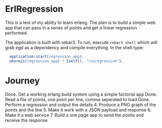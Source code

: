 # ErlRegression

This is a test of my ability to learn erlang. The plan is to build a simple web app that can pass in a series of points and get a linear regression performed.

The application is built with rebar3. To run, execute `rebar3 shell` which will grab egd as a dependency and compile everything. In the shell type:

```erlang
  application:start(regression_app).
  whereis(regression_app) ! {self(), "runregression"}.
```

# Journey

Done. Get a working erlang build system using a simple factorial app
Done. Read a file of points, one point per line, comma seperated to load
Done. Perform a regression and output the details 
4. Produce a PNG graph of the points and the line
5. Make it work with a JSON payload and response
6. Make it a web service
7. Build a one page app to send the points and receive the response
